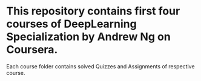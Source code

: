 # This repository contains first four courses of DeepLearning Specialization by Andrew Ng on Coursera. 
Each course folder contains solved Quizzes and Assignments of respective course.
